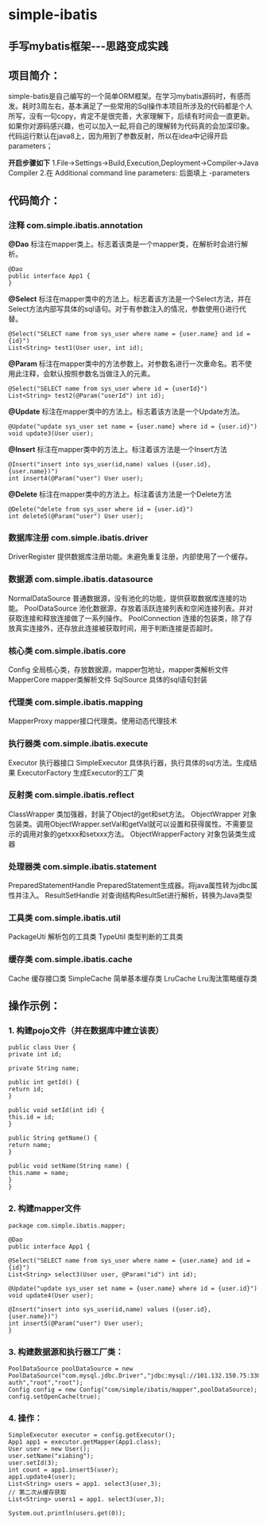 # simple-ibatis
## 手写mybatis框架---思路变成实践

## 项目简介：
simple-batis是自己编写的一个简单ORM框架。在学习mybatis源码时，有感而发。耗时3周左右，基本满足了一些常用的Sql操作本项目所涉及的代码都是个人所写，没有一句copy，肯定不是很完善，大家理解下，后续有时间会一直更新。如果你对源码感兴趣，也可以加入一起,将自己的理解转为代码真的会加深印象。
代码运行默认在java8上，因为用到了参数反射，所以在idea中记得开启parameters；

__开启步骤如下__
1.File->Settings->Build,Execution,Deployment->Compiler->Java Compiler
2.在 Additional command line parameters: 后面填上 -parameters

## 代码简介：

### 注释 com.simple.ibatis.annotation
__@Dao__
标注在mapper类上。标志着该类是一个mapper类，在解析时会进行解析。
```
@Dao
public interface App1 {
}
```
__@Select__
标注在mapper类中的方法上。标志着该方法是一个Select方法，并在Select方法内部写具体的sql语句。对于有参数注入的情况，参数使用{}进行代替。
```
@Select("SELECT name from sys_user where name = {user.name} and id = {id}")
List<String> test1(User user, int id);
```

__@Param__
标注在mapper类中的方法参数上。对参数名进行一次重命名。若不使用此注释，会默认按照参数名当做注入的元素。
```
@Select("SELECT name from sys_user where id = {userId}")
List<String> test2(@Param("userId") int id);
```

__@Update__
标注在mapper类中的方法上。标志着该方法是一个Update方法。
```
@Update("update sys_user set name = {user.name} where id = {user.id}")
void update3(User user);
```

__@Insert__
标注在mapper类中的方法上。标注着该方法是一个Insert方法
```
@Insert("insert into sys_user(id,name) values ({user.id},{user.name})")
int insert4(@Param("user") User user);
```

__@Delete__
标注在mapper类中的方法上。标注着该方法是一个Delete方法
```
@Delete("delete from sys_user where id = {user.id}")
int delete5(@Param("user") User user);
```

### 数据库注册 com.simple.ibatis.driver
DriverRegister 提供数据库注册功能。未避免重复注册，内部使用了一个缓存。

### 数据源 com.simple.ibatis.datasource
NormalDataSource 普通数据源，没有池化的功能，提供获取数据库连接的功能。
PoolDataSource 池化数据源，存放着活跃连接列表和空闲连接列表。并对获取连接和释放连接做了一系列操作。
PoolConnection 连接的包装类，除了存放真实连接外，还存放此连接被获取时间，用于判断连接是否超时。

### 核心类 com.simple.ibatis.core
Config 全局核心类，存放数据源，mapper包地址，mapper类解析文件
MapperCore mapper类解析文件
SqlSource 具体的sql语句封装

### 代理类 com.simple.ibatis.mapping
MapperProxy mapper接口代理类。使用动态代理技术

### 执行器类 com.simple.ibatis.execute
Executor 执行器接口
SimpleExecutor 具体执行器，执行具体的sql方法。生成结果
ExecutorFactory 生成Executor的工厂类

### 反射类 com.simple.ibatis.reflect
ClassWrapper 类加强器，封装了Object的get和set方法。
ObjectWrapper 对象包装类。调用ObjectWrapper.setVal和getVal就可以设置和获得属性。不需要显示的调用对象的getxxx和setxxx方法。
ObjectWrapperFactory 对象包装类生成器

### 处理器类 com.simple.ibatis.statement
PreparedStatementHandle PreparedStatement生成器。将java属性转为jdbc属性并注入。
ResultSetHandle 对查询结构ResultSet进行解析，转换为Java类型

### 工具类 com.simple.ibatis.util
PackageUti 解析包的工具类
TypeUtil 类型判断的工具类

### 缓存类 com.simple.ibatis.cache
Cache 缓存接口类
SimpleCache 简单基本缓存类
LruCache Lru淘汰策略缓存类

## 操作示例：

### 1. 构建pojo文件（并在数据库中建立该表）
```
public class User {
private int id;

private String name;

public int getId() {
return id;
}

public void setId(int id) {
this.id = id;
}

public String getName() {
return name;
}

public void setName(String name) {
this.name = name;
}
}
```

### 2. 构建mapper文件

```
package com.simple.ibatis.mapper;

@Dao
public interface App1 {

@Select("SELECT name from sys_user where name = {user.name} and id = {id}")
List<String> select3(User user, @Param("id") int id);

@Update("update sys_user set name = {user.name} where id = {user.id}")
void update4(User user);

@Insert("insert into sys_user(id,name) values ({user.id},{user.name})")
int insert5(@Param("user") User user);
}

```

### 3. 构建数据源和执行器工厂类：
```
PoolDataSource poolDataSource = new PoolDataSource("com.mysql.jdbc.Driver","jdbc:mysql://101.132.150.75:3306/our-auth","root","root");
Config config = new Config("com/simple/ibatis/mapper",poolDataSource);
config.setOpenCache(true);
```

### 4. 操作：
```
SimpleExecutor executor = config.getExecutor();
App1 app1 = executor.getMapper(App1.class);
User user = new User();
user.setName("xiabing");
user.setId(3);
int count = app1.insert5(user);
app1.update4(user);
List<String> users = app1. select3(user,3);
// 第二次从缓存获取
List<String> users1 = app1. select3(user,3);

System.out.println(users.get(0));
```